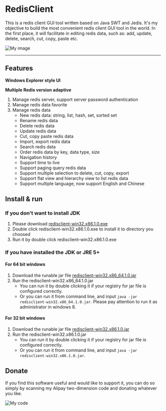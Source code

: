 # RedisClient


This is a redis client GUI tool written based on Java SWT and Jedis. It's my objective to build the most convenient redis client GUI tool in the world. In the first place, it will facilitate in editing redis data, such as: add, update, delete, search, cut, copy, paste etc.

![My image](https://github.com/caoxinyu/RedisClient/raw/master/src/main/resources/screen.png)

--------

## Features

**Windows Explorer style UI**

**Multiple Redis version adaptive**

 1. Manage redis server, support server password authentication
 2. Manage redis data favorite
 3. Manage redis data
 	* New redis data: string, list, hash, set, sorted set
 	* Rename redis data 
 	* Delete redis data
 	* Update redis data
 	* Cut, copy paste redis data
 	* Import, export redis data
 	* Search redis data
 	* Order redis data by key, data type, size
 	* Navigation history
 	* Support time to live
 	* Support paging query redis data
 	* Support multiple selection to delete, cut, copy, export
 	* Support flat view and hierarchy view to list redis data
 	* Support multiple language, now support English and Chinese


## Install & run

### If you don't want to install JDK

1. Please download [redisclient-win32.x86.1.0.exe](https://raw.githubusercontent.com/caoxinyu/RedisClient/master/release/redisclient-win32.x86.1.0.exe)
2. Double click redisclient-win32.x86.1.0.exe to install it to directory you choosed
3. Run it by double click redisclient-win32.x86.1.0.exe


### If you have installed the JDK or JRE 5+ 

#### For 64 bit windows
 1. Download the runable jar file [redisclient-win32.x86_64.1.0.jar](https://github.com/caoxinyu/RedisClient/blob/master/release/redisclient-win32.x86_64.1.0.jar?raw=true)
 2. Run the redisclient-win32.x86_64.1.0.jar
 	* You can run it by double clicking it if your registry for jar file is configured correctly.
 	* Or you can run it from command line, and input `java -jar redisclient-win32.x86_64.1.0.jar`. Please pay attention to run it as administrator in windows 8.
 	
#### For 32 bit windows
 1. Download the runable jar file [redisclient-win32.x86.1.0.jar](https://github.com/caoxinyu/RedisClient/blob/master/release/redisclient-win32.x86.1.0.jar?raw=true)
 2. Run the redisclient-win32.x86.1.0.jar
 	* You can run it by double clicking it if your registry for jar file is configured correctly.
 	* Or you can run it from command line, and input `java -jar redisclient-win32.x86.1.0.jar`. 

## Donate
 
If you find this software useful and would like to support it, you can do so simply by scanning my Alipay two-dimension code and donating whatever you like.

![My code](https://github.com/caoxinyu/RedisClient/raw/master/src/main/resources/code.png)
 
